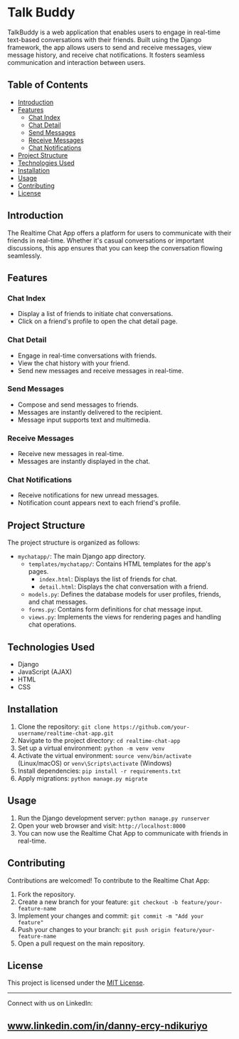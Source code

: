 # Talk Buddy

 TalkBuddy is a web application that enables users to engage in real-time text-based conversations with their friends. Built using the Django framework, the app allows users to send and receive messages, view message history, and receive chat notifications. It fosters seamless communication and interaction between users.

## Table of Contents

- [Introduction](#introduction)
- [Features](#features)
  - [Chat Index](#chat-index)
  - [Chat Detail](#chat-detail)
  - [Send Messages](#send-messages)
  - [Receive Messages](#receive-messages)
  - [Chat Notifications](#chat-notifications)
- [Project Structure](#project-structure)
- [Technologies Used](#technologies-used)
- [Installation](#installation)
- [Usage](#usage)
- [Contributing](#contributing)
- [License](#license)

## Introduction

The Realtime Chat App offers a platform for users to communicate with their friends in real-time. Whether it's casual conversations or important discussions, this app ensures that you can keep the conversation flowing seamlessly.

## Features

### Chat Index

- Display a list of friends to initiate chat conversations.
- Click on a friend's profile to open the chat detail page.

### Chat Detail

- Engage in real-time conversations with friends.
- View the chat history with your friend.
- Send new messages and receive messages in real-time.

### Send Messages

- Compose and send messages to friends.
- Messages are instantly delivered to the recipient.
- Message input supports text and multimedia.

### Receive Messages

- Receive new messages in real-time.
- Messages are instantly displayed in the chat.

### Chat Notifications

- Receive notifications for new unread messages.
- Notification count appears next to each friend's profile.

## Project Structure

The project structure is organized as follows:

- `mychatapp/`: The main Django app directory.
  - `templates/mychatapp/`: Contains HTML templates for the app's pages.
    - `index.html`: Displays the list of friends for chat.
    - `detail.html`: Displays the chat conversation with a friend.
  - `models.py`: Defines the database models for user profiles, friends, and chat messages.
  - `forms.py`: Contains form definitions for chat message input.
  - `views.py`: Implements the views for rendering pages and handling chat operations.
  
## Technologies Used

- Django
- JavaScript (AJAX)
- HTML
- CSS

## Installation

1. Clone the repository: `git clone https://github.com/your-username/realtime-chat-app.git`
2. Navigate to the project directory: `cd realtime-chat-app`
3. Set up a virtual environment: `python -m venv venv`
4. Activate the virtual environment: `source venv/bin/activate` (Linux/macOS) or `venv\Scripts\activate` (Windows)
5. Install dependencies: `pip install -r requirements.txt`
6. Apply migrations: `python manage.py migrate`

## Usage

1. Run the Django development server: `python manage.py runserver`
2. Open your web browser and visit: `http://localhost:8000`
3. You can now use the Realtime Chat App to communicate with friends in real-time.

## Contributing

Contributions are welcomed! To contribute to the Realtime Chat App:

1. Fork the repository.
2. Create a new branch for your feature: `git checkout -b feature/your-feature-name`
3. Implement your changes and commit: `git commit -m "Add your feature"`
4. Push your changes to your branch: `git push origin feature/your-feature-name`
5. Open a pull request on the main repository.

## License

This project is licensed under the [MIT License](LICENSE).

---

Connect with us on LinkedIn:

## www.linkedin.com/in/danny-ercy-ndikuriyo


